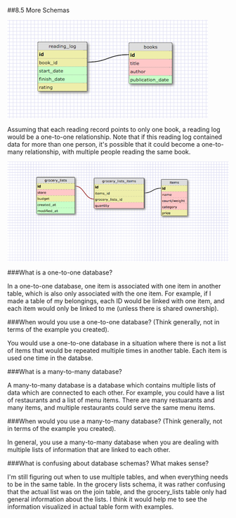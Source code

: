 ##8.5 More Schemas

![One to One](imgs/one-to-one.png)

Assuming that each reading record points to only one book, a reading log would be a one-to-one relationship.  Note that if this reading log contained data for more than one person, it's possible that it could become a one-to-many relationship, with multiple people reading the same book.

![Many to Many](imgs/many-to-many.png)

###What is a one-to-one database?

In a one-to-one database, one item is associated with one item in another table, which is also only associated with the one item.  For example, if I made a table of my belongings, each ID would be linked with one item, and each item would only be linked to me (unless there is shared ownership).  

###When would you use a one-to-one database? (Think generally, not in terms of the example you created).

You would use a one-to-one database in a situation where there is not a list of items that would be repeated multiple times in another table.  Each item is used one time in the databse.

###What is a many-to-many database?

A many-to-many database is a database which contains multiple lists of data which are connected to each other.  For example, you could have a list of restaurants and a list of menu items.  There are many restuarants and many items, and multiple restaurants could serve the same menu items.  

###When would you use a many-to-many database? (Think generally, not in terms of the example you created).

In general, you use a many-to-many database when you are dealing with multiple lists of information that are linked to each other.

###What is confusing about database schemas? What makes sense?

I'm still figuring out when to use multiple tables, and when everything needs to be in the same table.  In the grocery lists schema, it was rather confusing that the actual list was on the join table, and the grocery_lists table only had general information about the lists.  I think it would help me to see the information visualized in actual table form with examples.